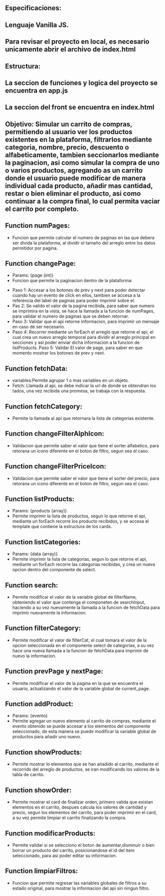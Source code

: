 ## Especificaciones:
## Lenguaje Vanilla JS.
## Para revisar el proyecto en local, es necesario unicamente abrir el archivo de index.html

## Estructura:
## La seccion de funciones y logica del proyecto se encuentra en app.js
## La seccion del front se encuentra en index.html

## Objetivo: Simular un carrito de compras, permitiendo al usuario ver los productos existentes en la plataforma, filtrarlos mediante categoria, nombre, precio, descuento o alfabeticamente, tambien seccionarlos mediante la paginacion, asi como simular la compra de uno o varios productos, agregando as un carrito donde el usuario puede modificar de manera individual cada producto, añadir mas cantidad, restar o bien eliminar el producto, asi como continuar a la compra final, lo cual permita vaciar el carrito por completo.

## Function numPages:

-   Funcion que permite calcular el numero de paginas en las que debera ser divida la plataforma, al dividir el tamaño del arreglo entre los datos permitidor por pagina.


## Function changePage:

-   Params: {page (int)}
-   Funcion que permite la paginacion dentro de la plataforma:
+  Paso 1: Accesar a los botones de prev y next para poder detectar cuando hay un evento de click en ellos, tambien se accesa a la referencia del label de paginas para poder imprimir sobre el.
+  Pas 2: Se valido el valor de la pagina recibida, para saber que numero se imprimira en la vista, se hace la llamada a la funcion de numPages, para validar el numero de paginas que se deben retornar.
+ Paso 3: Validar que el api retorne informacion, para imprimir un mensaje en caso de ser necesario.
+ Paso 4: Recorrer mediante un forEach el arreglo que retorne el api, el cual crea un nuevo arreglo temporal para dividir el arreglo principal en secciones y asi poder enviar
 dicha informacion a la funcion de listProducts.
 Paso 5: Validar El valor de page, para saber en que momento mostrar los botones de prev y next.

## Function fetchData:

-   variables:Permite agrupar 1 o mas variables en un objeto.
-   Fetch: Llamada al api, se debe indicar la url de donde se obtendran los tados, una vez recibida una promesa, 
    se trabaja con la respuesta.

## Function fetchCategory:

+ Permite la llamada al api que retornara la lista de categorias existente.

## Function changeFilterAlphIcon:

+ Validacion que permite saber el valor que tiene  el sorter alfabetico, para retorana un icono diferente en el boton de filtro, segun sea el caso.

## Function changeFilterPriceIcon:

+ Validacion que permite saber el valor que tiene  el sorter del precio, para retorana un icono diferente en el boton de filtro, segun sea el caso.

## Function listProducts:

+ Params: {products (array)}
+ Permite imprimir la lista de productos, segun lo que retorne el api, mediante un forEach recorre los producto recibidos, y se accesa al template que contiene la estructura 
de los cards.

## Function listCategories:

+ Params: {data (array)}
+ Permite imprimir la lista de categorias, segun lo que retorne el api, mediante un forEach recorre las categorias recibidas, y crea un nueva opcion dentro del componente de select.

## Function search:

+ Permite modificar el valor de la variable global de filterName, obteniendo el valor que contenga el componeten de searchInput, haciendo a su vez nuevamente la llamada a la funcion de fetchData para imprimir nuevamente la informacion.

## Function filterCategory:

+ Permite modificar el valor de filterCat, el cual tomara el valor de la opcion seleccionada en el componente select de categorias, a su vez hace una nueva llamada a la funcion de fetchData para imprimir de nuevo la informacion.

## Function prevPage y nextPage:

+ Permite modificar el valor de la pagina en la que se encuentra el usuario, actualizando el valor de la variable global de current_page.

## Function addProduct:

+ Params: {evento}
+ Permite agregar un nuevo elemento al carrito de compras, mediante el evento obtenido se puede accesar a los elementos del componente seleccionado, de esta manera se puede
modificar la variable global de productos para añadir uno nuevo.

## Function showProducts:

+ Permite mostrar lo elementos que se han añadido al carrito, mediante el recorrido del arreglo de productos, se iran modificando los valores de la tabla de carrito.

## Function showOrder:

+ Permite mostrar el card de finalizar orden, primero valida que existan elementos en el carrito, despues calcula los valores de cantidad y precio, segun los elementos del carrito, para poder imprimir en el card, a su vez permite limpiar el carrito finalizando la compra.

## Function modificarProducts:

+ Permite validar si se selecciono el boton de aumentar,disminuir o bien borrar un producto del carrito, posicionandose el id del item seleccionado, para asi poder editar su informacion.

## Function limpiarFiltros:

+ Funcion que permite regresar las variables globales de filtros a su estado original, para mostrar la informacion del api sin ningun filtro.













